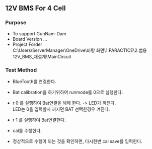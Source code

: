 ## 12V BMS For 4 Cell
### Purpose
- To support GunNam-Dam
- Board Version ...
- Project Forder    
C:\Users\ServerManager\OneDrive\바탕 화면\1.PARACTICE\2.범용12V_BMS_재설계\MainCircuit
### Test Method 
- BlueTooth를 연결한다. 
- Bat calibration을 하기위하여 runmode를 0으로 실행한다. 
- r 0 를 실행하여 Bat연결을 해제 한다. -> LED가 꺼진다.   
  LED는 0을 입력할시 꺼지면 BAT 선택한경우 켜진다.

- r 1 를 실행하여 Bat연결한다.
- cal를 수행한다.
- 정상적으로 수행이 되는 것을 확인하면, 다시한번 cal save를 입력한다.

